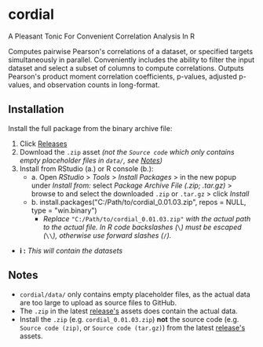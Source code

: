 # cordial
A Pleasant Tonic For Convenient Correlation Analysis In R

Computes pairwise Pearson's correlations of a dataset, or 
specified targets simultaneously in parallel. Conveniently includes the 
ability to filter the input dataset and select a subset of columns to 
compute correlations. Outputs Pearson's product moment correlation 
coefficients, p-values, adjusted p-values, and observation counts in 
long-format.

## Installation

Install the full package from the binary archive file:
  1. Click [Releases](https://github.com/iibadshah/cordial/releases)
  2. Download the `.zip` asset *(not the `Source code` which only contains empty placeholder files in `data/`, see [Notes](https://github.com/iibadshah/cordial/blob/main/README.md#notes))*
  3. Install from RStudio (a.) or R console (b.):
     - a. Open *RStudio* > *Tools* > *Install Packages* > in the new popup under *Install from:* select *Package Archive File (.zip; .tar.gz)* > browse to and select the downloaded `.zip` or `.tar.gz` > click *Install*
     - b. install.packages("C:/Path/to/cordial_0.01.03.zip", repos = NULL, type = "win.binary")
          - *Replace* `"C:/Path/to/cordial_0.01.03.zip"` *with the actual path to the actual file. In R code backslashes (*`\`*) must be escaped (*`\\`*), otherwise use forward slashes (*`/`*).*
  - **i :** *This will contain the datasets*

## Notes
  - `cordial/data/` only contains empty placeholder files, as the actual data are too large to upload as source files to GitHub.
  - The `.zip` in the latest [release's](https://github.com/iibadshah/cordial/releases) assets does contain the actual data.
  - Install the `.zip` (e.g. `cordial_0.01.03.zip`) **not** the source code (e.g. `Source code (zip)`, or `Source code (tar.gz)`) from the latest [release's](https://github.com/iibadshah/cordial/releases) assets.
